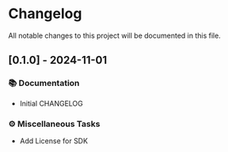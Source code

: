 # Changelog

All notable changes to this project will be documented in this file.

## [0.1.0] - 2024-11-01

### 📚 Documentation

- Initial CHANGELOG

### ⚙️ Miscellaneous Tasks

- Add License for SDK

<!-- generated by git-cliff -->
